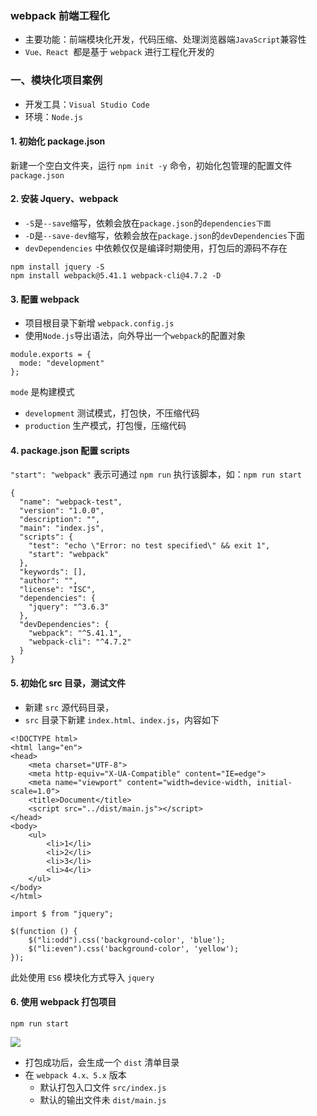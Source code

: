 ### webpack 前端工程化
* 主要功能：前端模块化开发，代码压缩、处理浏览器端`JavaScript`兼容性
* `Vue、React `都是基于 `webpack` 进行工程化开发的

### 一、模块化项目案例
* 开发工具：`Visual Studio Code`
* 环境：`Node.js`

#### 1. 初始化 package.json
新建一个空白文件夹，运行 `npm init -y` 命令，初始化包管理的配置文件 `package.json`

#### 2. 安装 Jquery、webpack
* `-S`是`--save`缩写，依赖会放在`package.json`的`dependencies下面`
* `-D`是`--save-dev`缩写，依赖会放在`package.json`的`devDependencies`下面 
* `devDependencies` 中依赖仅仅是编译时期使用，打包后的源码不存在

```
npm install jquery -S       
npm install webpack@5.41.1 webpack-cli@4.7.2 -D
```

#### 3. 配置 webpack
* 项目根目录下新增 `webpack.config.js`
* 使用`Node.js`导出语法，向外导出一个`webpack`的配置对象

```
module.exports = {
  mode: "development"
};
```

`mode` 是构建模式
* `development`  测试模式，打包快，不压缩代码
* `production`   生产模式，打包慢，压缩代码


#### 4. package.json 配置 scripts
`"start": "webpack"` 表示可通过 `npm run` 执行该脚本，如：`npm run start`

```
{
  "name": "webpack-test",
  "version": "1.0.0",
  "description": "",
  "main": "index.js",
  "scripts": {
    "test": "echo \"Error: no test specified\" && exit 1",
    "start": "webpack"      
  },
  "keywords": [],
  "author": "",
  "license": "ISC",
  "dependencies": {
    "jquery": "^3.6.3"
  },
  "devDependencies": {
    "webpack": "^5.41.1",
    "webpack-cli": "^4.7.2"
  }
}
```


#### 5. 初始化 src 目录，测试文件
* 新建 `src` 源代码目录，
* `src` 目录下新建 `index.html、index.js`，内容如下

```
<!DOCTYPE html>
<html lang="en">
<head>
    <meta charset="UTF-8">
    <meta http-equiv="X-UA-Compatible" content="IE=edge">
    <meta name="viewport" content="width=device-width, initial-scale=1.0">
    <title>Document</title>
    <script src="../dist/main.js"></script>
</head>
<body>
    <ul>
        <li>1</li>
        <li>2</li>
        <li>3</li>
        <li>4</li>
    </ul>
</body>
</html>
```

```
import $ from "jquery";

$(function () {
    $("li:odd").css('background-color', 'blue');
    $("li:even").css('background-color', 'yellow');
});
```

此处使用 `ES6` 模块化方式导入 `jquery`


#### 6. 使用 webpack 打包项目
`npm run start`

![](https://fgq233.github.io/imgs/vue/webpack.png)

* 打包成功后，会生成一个 `dist` 清单目录
* 在 `webpack 4.x、5.x` 版本
  * 默认打包入口文件 `src/index.js`
  * 默认的输出文件未 `dist/main.js`
